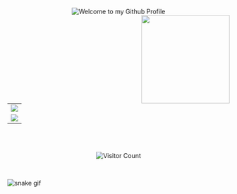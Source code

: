 <br>
<div align="center">
    <img src="https://github.com/BrunnerLivio/brunnerlivio/blob/master/images/welcome.png?raw=true" style="max-width: 100%;" alt="Welcome to my Github Profile" />
</div>
<img align='right' src='https://user-images.githubusercontent.com/5713670/87202985-820dcb80-c2b6-11ea-9f56-7ec461c497c3.gif' width='200'>
<br>
<!--
**iamay/iamay** is a ✨ _special_ ✨ repository because its `README.md` (this file) appears on your GitHub profile.
Here are some ideas to get you started:
- 🔭 I’m currently working on ...
- 🌱 I’m currently learning ...
- 👯 I’m looking to collaborate on ...
- 🤔 I’m looking for help with ...
- 💬 Ask me about ...
- 📫 How to reach me: ...
- 😄 Pronouns: ...
- ⚡ Fun fact: ...

![kk](https://user-images.githubusercontent.com/100598965/175080784-9274ecb1-e43a-42c0-86b0-9026be2baa58.gif)
![I am GitHub Readme Generator's creator](https://c.tenor.com/Dhrbmr_t3tEAAAAd/forrest-gump-hello.gif)

<div class="tenor-gif-embed" data-postid="3479485" data-share-method="host" data-aspect-ratio="1.66667" data-width="100%"><a href="https://tenor.com/view/bruce-almighty-comedy-jim-carrey-angry-typing-gif-3479485">Angry Typing GIF</a>from <a href="https://tenor.com/search/bruce+almighty-gifs">Bruce Almighty GIFs</a></div> <script type="text/javascript" async src="https://tenor.com/embed.js"></script>
-->
<table>
  <tr>
    <td>
      <img src="https://github-readme-stats.vercel.app/api?username=iamay&show_icons=true&locale=en&theme=tokyonight" />
    </td>
   <tr>
    <td>
      <img src="https://github-readme-streak-stats.herokuapp.com/?user=iamay&theme=tokyonight" />
    </td>
  </tr>
</table>
<br>
<br>

<div align="center">

![Visitor Count](https://profile-counter.glitch.me/iamay/count.svg)

  </div>
  <br>


![snake gif](https://github.com/iamay/iamay/blob/output/github-contribution-grid-snake.gif)


